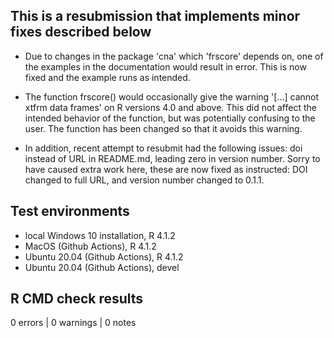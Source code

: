 ## This is a resubmission that implements minor fixes described below

* Due to changes in the package 'cna' which 'frscore' depends on, one of the examples in the documentation 
would result in error. This is now fixed and the example runs as intended.

* The function frscore() would occasionally give the warning '[...] cannot xtfrm data frames' on R versions 4.0 and above. This did not affect the intended behavior of the function, but was potentially confusing to the user. The function has been changed so that it avoids this warning.  

* In addition, recent attempt to resubmit had the following issues: doi instead of URL in README.md, leading zero in version number. Sorry to have caused extra work here, these are now fixed as instructed: DOI changed to full URL, and version number changed to 0.1.1.

## Test environments 
* local Windows 10 installation, R 4.1.2 
* MacOS (Github Actions), R 4.1.2 
* Ubuntu 20.04 (Github Actions), R 4.1.2 
* Ubuntu 20.04 (Github Actions), devel

## R CMD check results
0 errors | 0 warnings | 0 notes



